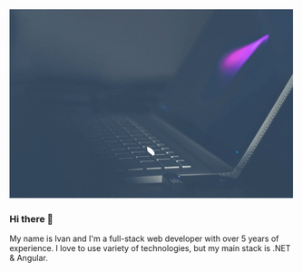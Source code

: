 <img src="https://github.com/imedic/imedic/raw/master/animation.gif" alt="Ivan Medic motion gif" />

### Hi there 👋

My name is Ivan and I'm a full-stack web developer with over 5 years of experience.
I love to use variety of technologies, but my main stack is .NET & Angular.
